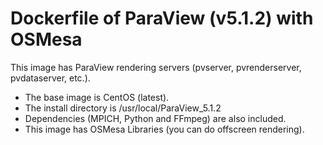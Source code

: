 # Dockerfile of ParaView (v5.1.2) with OSMesa
This image has ParaView rendering servers (pvserver, pvrenderserver, pvdataserver, etc.).
- The base image is CentOS (latest).
- The install directory is /usr/local/ParaView_5.1.2
- Dependencies (MPICH, Python and FFmpeg) are also included.
- This image has OSMesa Libraries (you can do offscreen rendering).
